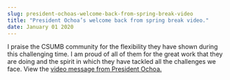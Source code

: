 ```yaml
---
slug: president-ochoas-welcome-back-from-spring-break-video
title: "President Ochoa’s welcome back from spring break video."
date: January 01 2020
---
```


<p>I praise the CSUMB community for the flexibility they have shown during this challenging time. I am proud of all of them for the great work that they are doing and the spirit in which they have tackled all the challenges we face. View the <a href="https://youtu.be/FJKjG5dEp4A">video message from President Ochoa.</a></p>

